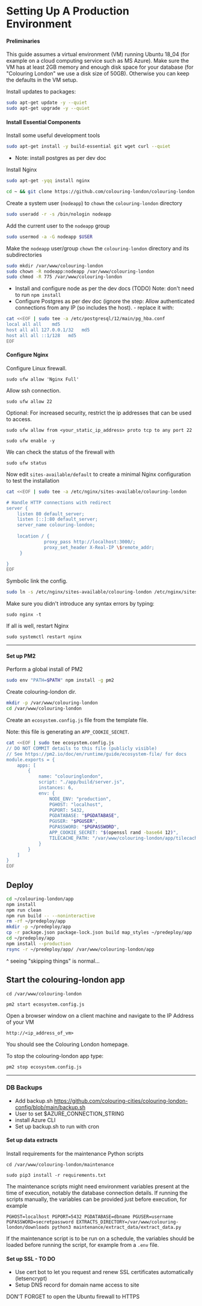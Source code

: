 # Setting Up A Production Environment


#### Preliminaries

This guide assumes a virtual environment (VM) running Ubuntu 18_04 (for example on a cloud computing service such as MS Azure). Make sure the VM has at least 2GB memory and enough disk space for your database (for "Colouring London" we use a disk size of 50GB). Otherwise you can keep the defaults in the VM setup.

<!-- - TODO: add private key download etc -->

Install updates to packages:

```bash
sudo apt-get update -y --quiet
sudo apt-get upgrade -y --quiet
```

#### Install Essential Components

Install some useful development tools

```bash
sudo apt-get install -y build-essential git wget curl --quiet
```

- Note: install postgres as per dev doc

Install Nginx

```bash
sudo apt-get -yqq install nginx
```

```bash
cd ~ && git clone https://github.com/colouring-london/colouring-london.git
```

Create a system user (`nodeapp`) to `chown` the `colouring-london` directory

```bash
sudo useradd -r -s /bin/nologin nodeapp
```

Add the current user to the `nodeapp` group

```bash
sudo usermod -a -G nodeapp $USER
```

Make the `nodeapp` user/group `chown` the `colouring-london` directory and its subdirectories

```bash
sudo mkdir /var/www/colouring-london
sudo chown -R nodeapp:nodeapp /var/www/colouring-london
sudo chmod -R 775 /var/www/colouring-london
```

- Install and configure node as per the dev docs (TODO) Note: don't need to run `npm install`
- Configure Postgres as per dev doc (ignore the step: Allow authenticated connections from any IP (so includes the host). - replace it with:

```bash
cat <<EOF | sudo tee -a /etc/postgresql/12/main/pg_hba.conf
local all all    md5 
host all all 127.0.0.1/32   md5 
host all all ::1/128   md5
EOF
```

<!-- Change the below to the above -->
<!-- ```bash
echo "host    all             all             all                     md5" | sudo tee --append /etc/postgresql/12/main/pg_hba.conf > /dev/null
``` -->

<!-- TODO: make the clwebapp user not a superuser for prod -->

#### Configure Nginx

Configure Linux firewall.

`sudo ufw allow 'Nginx Full'`

Allow ssh connection.

`sudo ufw allow 22`

Optional: For increased security, restrict the ip addresses that can be used to access.

`sudo ufw allow from <your_static_ip_address> proto tcp to any port 22`

`sudo ufw enable -y`

We can check the status of the firewall with

`sudo ufw status`


Now edit `sites-available/default` to create a minimal Nginx configuration to test the installation

```bash
cat <<EOF | sudo tee -a /etc/nginx/sites-available/colouring-london

# Handle HTTP connections with redirect
server {
    listen 80 default_server;
    listen [::]:80 default_server;
    server_name colouring-london;
    
    location / {
              proxy_pass http://localhost:3000/;
              proxy_set_header X-Real-IP \$remote_addr;
     }

}
EOF
```

Symbolic link the config.

```bash
sudo ln -s /etc/nginx/sites-available/colouring-london /etc/nginx/sites-enabled/colouring-london
```


Make sure you didn't introduce any syntax errors by typing:

`sudo nginx -t`


If all is well, restart Nginx

`sudo systemctl restart nginx`


<!-- Manual debugging step, remove for now: -->
<!-- Test out the configuration

`cd /var/www/colouring-london/app`


`npm run build`


`PGPASSWORD=<postgres_password> PGDATABASE=colouringlondondb PGUSER=<postgres_username> PGHOST=localhost PGPORT=5432 APP_COOKIE_SECRET=<secret> npm run start:prod`

Now open a browser window on a client machine and navigate to the IP Address of your VM

`http://<ip_address_of_vm>`

You should see the Colouring London homepage. -->


***


#### Set up PM2

Perform a global install of PM2

```bash
sudo env "PATH=$PATH" npm install -g pm2
```

Create colouring-london dir.

```bash
mkdir -p /var/www/colouring-london
cd /var/www/colouring-london
```

Create an `ecosystem.config.js` file from the template file.

Note: this file is generating an `APP_COOKIE_SECRET`.

```bash
cat <<EOF | sudo tee ecosystem.config.js
// DO NOT COMMIT details to this file (publicly visible)
// See https://pm2.io/doc/en/runtime/guide/ecosystem-file/ for docs
module.exports = {
    apps: [
        {
            name: "colouringlondon",
            script: "./app/build/server.js",
            instances: 6,
            env: {
                NODE_ENV: "production",
                PGHOST: "localhost",
                PGPORT: 5432,
                PGDATABASE: "$PGDATABASE",
                PGUSER: "$PGUSER",
                PGPASSWORD: "$PGPASSWORD",
                APP_COOKIE_SECRET: "$(openssl rand -base64 12)",
                TILECACHE_PATH: "/var/www/colouring-london/app/tilecache"
            }
        }
    ]
}
EOF
```
## Deploy

```bash
cd ~/colouring-london/app
npm install
npm run clean
npm run build -- --noninteractive
rm -rf ~/predeploy/app
mkdir -p ~/predeploy/app
cp -r package.json package-lock.json build map_styles ~/predeploy/app
cd ~/predeploy/app
npm install --production
rsync -r ~/predeploy/app/ /var/www/colouring-london/app
```

^ seeing "skipping things" is normal...

## Start the colouring-london app

`cd /var/www/colouring-london`

`pm2 start ecosystem.config.js`

Open a browser window on a client machine and navigate to the IP Address of your VM

`http://<ip_address_of_vm>`

You should see the Colouring London homepage.

To stop the colouring-london app type:

`pm2 stop ecosystem.config.js`


***

### DB Backups

- Add backup.sh https://github.com/colouring-cities/colouring-london-config/blob/main/backup.sh
- User to set $AZURE_CONNECTION_STRING
-  install Azure CLI
- Set up backup.sh to run with cron

#### Set up data extracts

<!-- TODO: Also run on a  cron (check PROD server): -->

Install requirements for the maintenance Python scripts

`cd /var/www/colouring-london/maintenance`

`sudo pip3 install -r requirements.txt`

The maintenance scripts might need environment variables present at the time of execution, notably the database connection details.
If running the scripts manually, the variables can be provided just before execution, for example

`PGHOST=localhost PGPORT=5432 PGDATABASE=dbname PGUSER=username PGPASSWORD=secretpassword EXTRACTS_DIRECTORY=/var/www/colouring-london/downloads python3 maintenance/extract_data/extract_data.py`

If the maintenance script is to be run on a schedule, the variables should be loaded before running the script, for example from a `.env` file.


#### Set up SSL - TO DO

- Use cert bot to let you request and renew SSL  certificates automatically (letsencrypt)
- Setup DNS record for domain name access to site

DON'T FORGET to open the Ubuntu firewall to HTTPS


